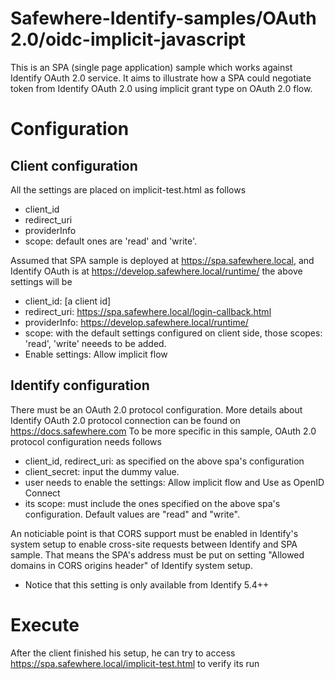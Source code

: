 # Safewhere-Identify-samples/OAuth 2.0/oidc-implicit-javascript
This is an SPA (single page application) sample which works against Identify OAuth 2.0 service. 
It aims to illustrate how a SPA could negotiate token from Identify OAuth 2.0 using implicit grant type on OAuth 2.0 flow.

# Configuration
## Client configuration
All the settings are placed on implicit-test.html as follows
- client_id
- redirect_uri
- providerInfo
- scope: default ones are 'read' and 'write'. 

Assumed that SPA sample is deployed at https://spa.safewhere.local, and Identify OAuth is at https://develop.safewhere.local/runtime/ the above settings will be
- client_id: [a client id]
- redirect_uri: https://spa.safewhere.local/login-callback.html
- providerInfo: https://develop.safewhere.local/runtime/
- scope: with the default settings configured on client side, those scopes: 'read', 'write' neeeds to be added.
- Enable settings: Allow implicit flow

## Identify configuration
There must be an OAuth 2.0 protocol configuration. More details about Identify OAuth 2.0 protocol connection can be found on https://docs.safewhere.com
To be more specific in this sample, OAuth 2.0 protocol configuration needs follows
+ client_id, redirect_uri: as specified on the above spa's configuration
+ client_secret: input the dummy value.
+ user needs to enable the settings: Allow implicit flow  and Use as OpenID Connect 
+ its scope: must include the ones specified on the above spa's configuration. Default values are "read" and "write".

An noticiable point is that CORS support must be enabled in Identify's system setup to enable cross-site requests between Identify and SPA sample.
That means the SPA's address must be put on setting "Allowed domains in CORS origins header" of Identify system setup. 
* Notice that this setting is only available from Identify 5.4++ 

# Execute
After the client finished his setup, he can try to access https://spa.safewhere.local/implicit-test.html to verify its run

